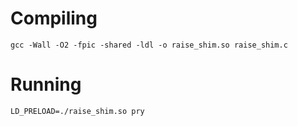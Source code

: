 # Compiling

`gcc -Wall -O2 -fpic -shared -ldl -o raise_shim.so raise_shim.c`

# Running

`LD_PRELOAD=./raise_shim.so pry`
